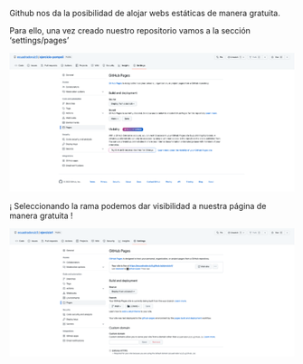 Github nos da la posibilidad de alojar webs estáticas de manera gratuita.

Para ello, una vez creado nuestro repositorio vamos a la sección ‘settings/pages’

![Untitled](recursos/Untitled1.png)

¡ Seleccionando la rama podemos dar visibilidad a nuestra página de manera gratuita !

![Untitled](recursos/Untitled2.png)
